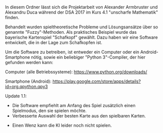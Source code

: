 In diesem Ordner lässt sich die Projektarbeit von Alexander Armbruster und Alexandru Duca
während der DSA 2017 im Kurs 4.1 "unscharfe Mathematik" finden.

Behandelt wurden spieltheoretische Probleme und Lösungsansätze über so genannte "Fuzzy"-Methoden.
Als praktisches Beispiel wurde das bayerische Kartenspiel "Schafkopf" gewählt.
Dazu haben wir eine Software entwickelt, die in der Lage zum Schafkopfen ist.

Um die Software zu betreiben, ist entweder ein Computer oder ein Android-Smartphone nötig,
sowie ein beliebiger "Python 3"-Compiler, der hier gefunden werden kann:


Computer (alle Betriebssysteme): https://www.python.org/downloads/

Smartphone (Android): https://play.google.com/store/apps/details?id=org.qpython.qpy3


Update 1.1:
+ Die Software empfiehlt am Anfang des Spiel zusätzlich einen Spielmodus, den sie spielen möchte.
+ Verbesserte Auswahl der besten Karte aus den spielbaren Karten.
- Einen Wenz kann die KI leider noch nicht spielen.
